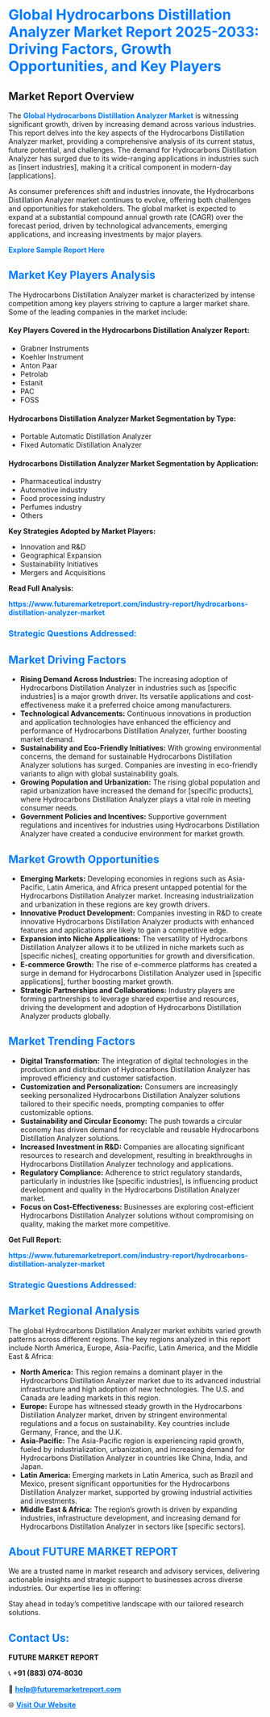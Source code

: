 <h1 style="color: #007BFF;">Global Hydrocarbons Distillation Analyzer Market Report 2025-2033: Driving Factors, Growth Opportunities, and Key Players</h1>

<section id="overview">
<h2>Market Report Overview</h2>
<p>The <a href="https://www.futuremarketreport.com/industry-report/hydrocarbons-distillation-analyzer-market" style="color: #007BFF; text-decoration: none;"><strong>Global Hydrocarbons Distillation Analyzer Market</strong></a> is witnessing significant growth, driven by increasing demand across various industries. This report delves into the key aspects of the Hydrocarbons Distillation Analyzer market, providing a comprehensive analysis of its current status, future potential, and challenges. The demand for Hydrocarbons Distillation Analyzer has surged due to its wide-ranging applications in industries such as [insert industries], making it a critical component in modern-day [applications].</p>
<p>As consumer preferences shift and industries innovate, the Hydrocarbons Distillation Analyzer market continues to evolve, offering both challenges and opportunities for stakeholders. The global market is expected to expand at a substantial compound annual growth rate (CAGR) over the forecast period, driven by technological advancements, emerging applications, and increasing investments by major players.</p>
</section>

<section id="overview">
<p><a href="https://www.futuremarketreport.com/request-sample/reportId=43106" style="color: #007BFF; text-decoration: none;"><strong>Explore Sample Report Here</strong></a></p>
</section>

<section id="key-players">
<h2 style="color: #007BFF;">Market Key Players Analysis</h2>
<p>The Hydrocarbons Distillation Analyzer market is characterized by intense competition among key players striving to capture a larger market share. Some of the leading companies in the market include:</p>
<h4>Key Players Covered in the Hydrocarbons Distillation Analyzer Report:</h4>
<ul><li>Grabner Instruments</li><li>Koehler Instrument</li><li>Anton Paar</li><li>Petrolab</li><li>Estanit</li><li>PAC</li><li>FOSS</li></ul>
<h4>Hydrocarbons Distillation Analyzer Market Segmentation by Type:</h4>
<ul><li>Portable Automatic Distillation Analyzer</li><li>Fixed Automatic Distillation Analyzer</li></ul>

<h4>Hydrocarbons Distillation Analyzer Market Segmentation by Application:</h4>
<ul><li>Pharmaceutical industry</li><li>Automotive industry</li><li>Food processing industry</li><li>Perfumes industry</li><li>Others</li></ul>
<p><strong>Key Strategies Adopted by Market Players:</strong></p>
<ul>
<li>Innovation and R&D</li>
<li>Geographical Expansion</li>
<li>Sustainability Initiatives</li>
<li>Mergers and Acquisitions</li>
</ul>
</section>

<section>
<p><strong>Read Full Analysis: </strong></p><a href="https://www.futuremarketreport.com/industry-report/hydrocarbons-distillation-analyzer-market" style="color: #007BFF; text-decoration: none;"><strong>https://www.futuremarketreport.com/industry-report/hydrocarbons-distillation-analyzer-market</strong></a>
<h3 style="color: #007BFF;">Strategic Questions Addressed:</h3>
</section>

<section id="driving-factors">
<h2 style="color: #007BFF;">Market Driving Factors</h2>
<ul>
<li><strong>Rising Demand Across Industries:</strong> The increasing adoption of Hydrocarbons Distillation Analyzer in industries such as [specific industries] is a major growth driver. Its versatile applications and cost-effectiveness make it a preferred choice among manufacturers.</li>
<li><strong>Technological Advancements:</strong> Continuous innovations in production and application technologies have enhanced the efficiency and performance of Hydrocarbons Distillation Analyzer, further boosting market demand.</li>
<li><strong>Sustainability and Eco-Friendly Initiatives:</strong> With growing environmental concerns, the demand for sustainable Hydrocarbons Distillation Analyzer solutions has surged. Companies are investing in eco-friendly variants to align with global sustainability goals.</li>
<li><strong>Growing Population and Urbanization:</strong> The rising global population and rapid urbanization have increased the demand for [specific products], where Hydrocarbons Distillation Analyzer plays a vital role in meeting consumer needs.</li>
<li><strong>Government Policies and Incentives:</strong> Supportive government regulations and incentives for industries using Hydrocarbons Distillation Analyzer have created a conducive environment for market growth.</li>
</ul>
</section>

<section id="growth-opportunities">
<h2 style="color: #007BFF;">Market Growth Opportunities</h2>
<ul>
<li><strong>Emerging Markets:</strong> Developing economies in regions such as Asia-Pacific, Latin America, and Africa present untapped potential for the Hydrocarbons Distillation Analyzer market. Increasing industrialization and urbanization in these regions are key growth drivers.</li>
<li><strong>Innovative Product Development:</strong> Companies investing in R&D to create innovative Hydrocarbons Distillation Analyzer products with enhanced features and applications are likely to gain a competitive edge.</li>
<li><strong>Expansion into Niche Applications:</strong> The versatility of Hydrocarbons Distillation Analyzer allows it to be utilized in niche markets such as [specific niches], creating opportunities for growth and diversification.</li>
<li><strong>E-commerce Growth:</strong> The rise of e-commerce platforms has created a surge in demand for Hydrocarbons Distillation Analyzer used in [specific applications], further boosting market growth.</li>
<li><strong>Strategic Partnerships and Collaborations:</strong> Industry players are forming partnerships to leverage shared expertise and resources, driving the development and adoption of Hydrocarbons Distillation Analyzer products globally.</li>
</ul>
</section>

<section id="trending-factors">
<h2 style="color: #007BFF;">Market Trending Factors</h2>
<ul>
<li><strong>Digital Transformation:</strong> The integration of digital technologies in the production and distribution of Hydrocarbons Distillation Analyzer has improved efficiency and customer satisfaction.</li>
<li><strong>Customization and Personalization:</strong> Consumers are increasingly seeking personalized Hydrocarbons Distillation Analyzer solutions tailored to their specific needs, prompting companies to offer customizable options.</li>
<li><strong>Sustainability and Circular Economy:</strong> The push towards a circular economy has driven demand for recyclable and reusable Hydrocarbons Distillation Analyzer solutions.</li>
<li><strong>Increased Investment in R&D:</strong> Companies are allocating significant resources to research and development, resulting in breakthroughs in Hydrocarbons Distillation Analyzer technology and applications.</li>
<li><strong>Regulatory Compliance:</strong> Adherence to strict regulatory standards, particularly in industries like [specific industries], is influencing product development and quality in the Hydrocarbons Distillation Analyzer market.</li>
<li><strong>Focus on Cost-Effectiveness:</strong> Businesses are exploring cost-efficient Hydrocarbons Distillation Analyzer solutions without compromising on quality, making the market more competitive.</li>
</ul>
</section>

<section>
<p><strong>Get Full Report: </strong></p><a href="https://www.futuremarketreport.com/industry-report/hydrocarbons-distillation-analyzer-market" style="color: #007BFF; text-decoration: none;"><strong>https://www.futuremarketreport.com/industry-report/hydrocarbons-distillation-analyzer-market</strong></a>
<h3 style="color: #007BFF;">Strategic Questions Addressed:</h3>
</section>


<section id="regional-analysis">
<h2 style="color: #007BFF;">Market Regional Analysis</h2>
<p>The global Hydrocarbons Distillation Analyzer market exhibits varied growth patterns across different regions. The key regions analyzed in this report include North America, Europe, Asia-Pacific, Latin America, and the Middle East & Africa:</p>
<ul>
<li><strong>North America:</strong> This region remains a dominant player in the Hydrocarbons Distillation Analyzer market due to its advanced industrial infrastructure and high adoption of new technologies. The U.S. and Canada are leading markets in this region.</li>
<li><strong>Europe:</strong> Europe has witnessed steady growth in the Hydrocarbons Distillation Analyzer market, driven by stringent environmental regulations and a focus on sustainability. Key countries include Germany, France, and the U.K.</li>
<li><strong>Asia-Pacific:</strong> The Asia-Pacific region is experiencing rapid growth, fueled by industrialization, urbanization, and increasing demand for Hydrocarbons Distillation Analyzer in countries like China, India, and Japan.</li>
<li><strong>Latin America:</strong> Emerging markets in Latin America, such as Brazil and Mexico, present significant opportunities for the Hydrocarbons Distillation Analyzer market, supported by growing industrial activities and investments.</li>
<li><strong>Middle East & Africa:</strong> The region’s growth is driven by expanding industries, infrastructure development, and increasing demand for Hydrocarbons Distillation Analyzer in sectors like [specific sectors].</li>
</ul>
</section>

<footer>
<h2 style="color: #007BFF;">About FUTURE MARKET REPORT</h2>
<p>We are a trusted name in market research and advisory services, delivering actionable insights and strategic support to businesses across diverse industries. Our expertise lies in offering:</p>

<p>Stay ahead in today’s competitive landscape with our tailored research solutions.</p>

<h2 style="color: #007BFF;">Contact Us:</h2>
<p><strong>FUTURE MARKET REPORT</strong></p>
<p>📞 <strong>+91 (883) 074-8030</strong></p>
<p>📧 <strong><a href="mailto:help@futuremarketreport.com" style="color: #007BFF;">help@futuremarketreport.com</a></strong></p>
<p>🌐 <strong><a href="https://www.futuremarketreport.com/" style="color: #007BFF;">Visit Our Website</a></strong></p>
</footer>